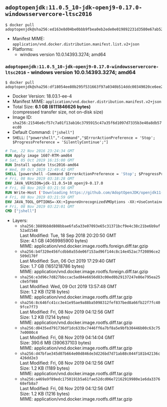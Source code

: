 ## `adoptopenjdk:11.0.5_10-jdk-openj9-0.17.0-windowsservercore-ltsc2016`

```console
$ docker pull adoptopenjdk@sha256:ed163e8d04be0bbb9fbea0eb2ede0e019892231d3580e67ab5255f180113884a
```

-	Manifest MIME: `application/vnd.docker.distribution.manifest.list.v2+json`
-	Platforms:
	-	windows version 10.0.14393.3274; amd64

### `adoptopenjdk:11.0.5_10-jdk-openj9-0.17.0-windowsservercore-ltsc2016` - windows version 10.0.14393.3274; amd64

```console
$ docker pull adoptopenjdk@sha256:df18054ee80b295f531663f97a0340b514ddc00349020ce6ee28f3aeae82de70
```

-	Docker Version: 18.03.1-ee-4
-	Manifest MIME: `application/vnd.docker.distribution.manifest.v2+json`
-	Total Size: **6.1 GB (6111846626 bytes)**  
	(compressed transfer size, not on-disk size)
-	Image ID: `sha256:21546e6cf57c7a01f13ab16c3795915c47a35f6d1097d7335b3e40a8db57ecd0`
-	Default Command: `["jshell"]`
-	`SHELL`: `["powershell","-Command","$ErrorActionPreference = 'Stop'; $ProgressPreference = 'SilentlyContinue';"]`

```dockerfile
# Tue, 22 Nov 2016 23:24:34 GMT
RUN Apply image 1607-RTM-amd64
# Sat, 05 Oct 2019 16:15:00 GMT
RUN Install update ltsc2016-amd64
# Wed, 09 Oct 2019 12:49:42 GMT
SHELL [powershell -Command $ErrorActionPreference = 'Stop'; $ProgressPreference = 'SilentlyContinue';]
# Fri, 08 Nov 2019 03:18:28 GMT
ENV JAVA_VERSION=jdk-11.0.5+10_openj9-0.17.0
# Fri, 08 Nov 2019 03:21:56 GMT
RUN Write-Host ('Downloading https://github.com/AdoptOpenJDK/openjdk11-binaries/releases/download/jdk-11.0.5%2B10_openj9-0.17.0/OpenJDK11U-jdk_x64_windows_openj9_11.0.5_10_openj9-0.17.0.msi ...');         [Net.ServicePointManager]::SecurityProtocol = [Net.SecurityProtocolType]::Tls12;         wget https://github.com/AdoptOpenJDK/openjdk11-binaries/releases/download/jdk-11.0.5%2B10_openj9-0.17.0/OpenJDK11U-jdk_x64_windows_openj9_11.0.5_10_openj9-0.17.0.msi -O 'openjdk.msi';         Write-Host ('Verifying sha256 (434de0c634d08b1e1490c616f33fa9f002e8d8d40c3d4c8bf09dca0a44f5d710) ...');         if ((Get-FileHash openjdk.msi -Algorithm sha256).Hash -ne '434de0c634d08b1e1490c616f33fa9f002e8d8d40c3d4c8bf09dca0a44f5d710') {                 Write-Host 'FAILED!';                 exit 1;         };                 New-Item -ItemType Directory -Path C:\temp | Out-Null;                 Write-Host 'Installing using MSI ...';         Start-Process -FilePath "msiexec.exe" -ArgumentList '/i', 'openjdk.msi', '/L*V', 'C:\temp\OpenJDK.log',         '/quiet', 'ADDLOCAL=FeatureEnvironment,FeatureJarFileRunWith,FeatureJavaHome' -Wait -Passthru;         Write-Host 'Removing openjdk.msi ...';         Remove-Item openjdk.msi -Force;         Remove-Item -Path C:\temp -Recurse | Out-Null;
# Fri, 08 Nov 2019 03:21:59 GMT
ENV JAVA_TOOL_OPTIONS=-XX:+IgnoreUnrecognizedVMOptions -XX:+UseContainerSupport -XX:+IdleTuningCompactOnIdle -XX:+IdleTuningGcOnIdle
# Fri, 08 Nov 2019 03:22:01 GMT
CMD ["jshell"]
```

-	Layers:
	-	`sha256:3889bb8d808bbae6fa5a33e07093e65c31371bcf9e4c38c21be6b9af52ad1548`  
		Last Modified: Tue, 18 Sep 2018 20:20:50 GMT  
		Size: 4.1 GB (4069985900 bytes)  
		MIME: application/vnd.docker.image.rootfs.foreign.diff.tar.gzip
	-	`sha256:b4f320e456fcdbb0a55de06f153ad96f144c8c14e452ac7f20896ce2509d170f`  
		Last Modified: Sun, 06 Oct 2019 17:29:40 GMT  
		Size: 1.7 GB (1651218786 bytes)  
		MIME: application/vnd.docker.image.rootfs.foreign.diff.tar.gzip
	-	`sha256:e3d96c7d827bbccac5ad84e6656d83c00ed0b29137247e86e795ea25c8e5f988`  
		Last Modified: Wed, 09 Oct 2019 13:57:48 GMT  
		Size: 1.2 KB (1218 bytes)  
		MIME: application/vnd.docker.image.rootfs.diff.tar.gzip
	-	`sha256:8c646fc41cc3e41e95ae9a88ba5098312fef837bed8a66fb22f7fc409fce7f73`  
		Last Modified: Fri, 08 Nov 2019 04:12:56 GMT  
		Size: 1.2 KB (1214 bytes)  
		MIME: application/vnd.docker.image.rootfs.diff.tar.gzip
	-	`sha256:d0435ed791736df1dc633bc7446ff6a7bf8a5e9bfb30446b00c63c757e0000c4`  
		Last Modified: Fri, 08 Nov 2019 04:14:04 GMT  
		Size: 390.6 MB (390637103 bytes)  
		MIME: application/vnd.docker.image.rootfs.diff.tar.gzip
	-	`sha256:d47bfae345d07b664e00d846de3d226bd7d71ab88c044f181b42136c426dd2e3`  
		Last Modified: Fri, 08 Nov 2019 04:12:56 GMT  
		Size: 1.2 KB (1189 bytes)  
		MIME: application/vnd.docker.image.rootfs.diff.tar.gzip
	-	`sha256:a469a9f89edc1750191b5a61fae52dcd06e72162919980e1e6da337668efb8a7`  
		Last Modified: Fri, 08 Nov 2019 04:12:56 GMT  
		Size: 1.2 KB (1216 bytes)  
		MIME: application/vnd.docker.image.rootfs.diff.tar.gzip
